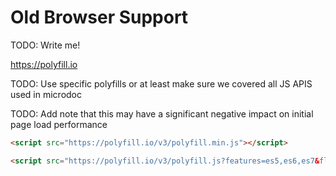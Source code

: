 # Old Browser Support

TODO: Write me!

<https://polyfill.io>

TODO: Use specific polyfills or at least make sure we covered all JS APIS used in microdoc

TODO: Add note that this may have a significant negative impact on initial page load performance

```html
<script src="https://polyfill.io/v3/polyfill.min.js"></script>
```

```html
<script src="https://polyfill.io/v3/polyfill.js?features=es5,es6,es7&flags=gated"></script>
```
